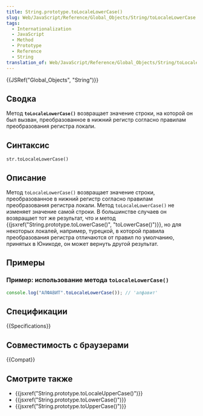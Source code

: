 ```yaml
---
title: String.prototype.toLocaleLowerCase()
slug: Web/JavaScript/Reference/Global_Objects/String/toLocaleLowerCase
tags:
  - Internationalization
  - JavaScript
  - Method
  - Prototype
  - Reference
  - String
translation_of: Web/JavaScript/Reference/Global_Objects/String/toLocaleLowerCase
---
```


{{JSRef("Global_Objects", "String")}}

## Сводка

Метод **`toLocaleLowerCase()`** возвращает значение строки, на которой он был вызван, преобразованное в нижний регистр согласно правилам преобразования регистра локали.

## Синтаксис

```
str.toLocaleLowerCase()
```

## Описание

Метод `toLocaleLowerCase()` возвращает значение строки, преобразованное в нижний регистр согласно правилам преобразования регистра локали. Метод `toLocaleLowerCase()` не изменяет значение самой строки. В большинстве случаев он возвращает тот же результат, что и метод {{jsxref("String.prototype.toLowerCase()", "toLowerCase()")}}, но для некоторых локалей, например, турецкой, в которой правила преобразования регистра отличаются от правил по умолчанию, принятых в Юникоде, он может вернуть другой результат.

## Примеры

### Пример: использование метода `toLocaleLowerCase()`

```js
console.log("АЛФАВИТ".toLocaleLowerCase()); // 'алфавит'
```

## Спецификации

{{Specifications}}

## Совместимость с браузерами

{{Compat}}

## Смотрите также

- {{jsxref("String.prototype.toLocaleUpperCase()")}}
- {{jsxref("String.prototype.toLowerCase()")}}
- {{jsxref("String.prototype.toUpperCase()")}}
